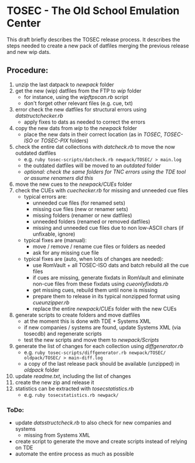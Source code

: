 # TOSEC - The Old School Emulation Center
This draft briefly describes the TOSEC release process. It describes the steps needed to create a new pack of datfiles merging the previous release and new wip dats.

## Procedure:
 1. unzip the last datpack to *newpack* folder
 2. get the new (wip) datfiles from the FTP to *wip* folder
	 - for instance, using the *wipftpscan.rb* script
	 - don't forget other relevant files (e.g. cue, txt)
 3. error check the new datfiles for structural errors using *datstructchecker.rb*
	- apply fixes to dats as needed to correct the errors
4. copy the new dats from *wip* to the *newpack* folder
	- place the new dats in their correct location (as in *TOSEC*, *TOSEC-ISO* or *TOSEC-PIX* folders)
5. check the entire dat collections with *datcheck.rb* to move the now outdated datfiles
	- e.g. `ruby tosec-scripts/datcheck.rb newpack/TOSEC/ > main.log`
	- the outdated datfiles will be moved to an *outdated* folder
	- *optional: check the same folders for TNC errors using the TDE tool or assume renamers did this*
6. move the new cues to the *newpack/CUEs* folder
7. check the CUEs with *cuechecker.rb* for missing and unneeded cue files
	- typical errors are:
		- unneeded cue files (for renamed sets)
		- missing cue files (new or renamer sets)
		- missing folders (renamer or new datfiles)
		- unneeded folders (renamed or removed datfiles)
		- missing and unneeded cue files due to non low-ASCII chars (if unfixable, ignore)
	- typical fixes are (manual):
		- move / remove / rename cue files or folders as needed
		- ask for any missing cue file
	- typical fixes are (auto, when lots of changes are needed):
		- use RomVault + all TOSEC-ISO dats and batch rebuild all the cue files
		- if cues are missing, generate fixdats  in RomVault and eliminate non-cue files from these fixdats using *cueonlyfixdats.rb*
		- get missing cues, rebuild them until none is missing
		- prepare them to release in its typical nonzipped format using *cueunzipper.rb*
		- replace the entire *newpack/CUEs* folder with the new CUEs
8. generate scripts to create folders and move datfiles
	- at the moment this is done with TDE + Systems XML
	- if new companies / systems are found, update Systems XML (via tosecdb) and regenerate scripts
	- test the new scripts and move them to *newpack/Scripts*
9. generate the list of changes for each collection using *diffgenerator.rb*
	- e.g.  `ruby tosec-scripts/diffgenerator.rb newpack/TOSEC/ oldpack/TOSEC/ > main-diff.log`
	- a copy of the last release pack should be available (unzipped) in *oldpack* folder
10. update *readme.txt*, including the list of changes
11. create the new zip and release it
12. statistics can be extracted with *tosecstatistics.rb*
	- e.g. `ruby tosecstatistics.rb newpack/`

### ToDo:
- update *datsstructcheck.rb* to also check for new companies and systems
	- missing from Systems XML
- create script to generate the move and create scripts instead of relying on TDE
- automate the entire process as much as possible